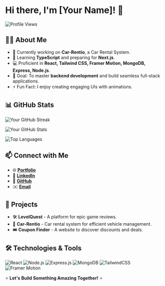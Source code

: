 # Hi there, I'm [Your Name]! 🚀

![Profile Views](https://komarev.com/ghpvc/?username=YourUsername&label=Profile%20Views&color=0e75b6&style=flat)

## 👨‍💻 About Me

- 🔭 Currently working on **Car-Rentio**, a Car Rental System.
- 🌱 Learning **TypeScript** and preparing for **Next.js**.
- 💻 Proficient in **React, Tailwind CSS, Framer Motion, MongoDB, Express, Node.js**.
- 🎯 Goal: To master **backend development** and build seamless full-stack applications.
- ⚡ Fun Fact: I enjoy creating engaging UIs with animations.

## 📊 GitHub Stats

![Your GitHub Streak](https://github-readme-streak-stats.herokuapp.com/?user=YourUsername&theme=react&hide_border=true&border_radius=5)

![Your GitHub Stats](https://github-readme-stats.vercel.app/api?username=YourUsername&show_icons=true&theme=react&hide_border=true)

![Top Languages](https://github-readme-stats.vercel.app/api/top-langs/?username=YourUsername&layout=compact&theme=react&hide_border=true)

## 📫 Connect with Me

- 🌐 [**Portfolio**](#)
- 💼 [**LinkedIn**](#)
- 📂 [**GitHub**](#)
- ✉️ [**Email**](mailto:youremail@example.com)

## 🚀 Projects
- 🛠️ **LevelQuest** - A platform for epic game reviews.
- 🚗 **Car-Rentio** - Car rental system for efficient vehicle management.
- 🎟️ **Coupon Finder** - A website to discover discounts and deals.

## 🛠️ Technologies & Tools
![React](https://img.shields.io/badge/-React-05122A?style=flat&logo=react)
![Node.js](https://img.shields.io/badge/-Node.js-05122A?style=flat&logo=node.js)
![Express.js](https://img.shields.io/badge/-Express.js-05122A?style=flat&logo=express)
![MongoDB](https://img.shields.io/badge/-MongoDB-05122A?style=flat&logo=mongodb)
![TailwindCSS](https://img.shields.io/badge/-TailwindCSS-05122A?style=flat&logo=tailwindcss)
![Framer Motion](https://img.shields.io/badge/-FramerMotion-05122A?style=flat&logo=framer)

⭐ **Let's Build Something Amazing Together!** ⭐
